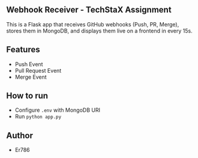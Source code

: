## Webhook Receiver   - TechStaX Assignment

This is a Flask app that receives GitHub webhooks (Push, PR, Merge),
stores them in MongoDB, and displays them live on a frontend in every 15s.

## Features
- Push Event
- Pull Request Event
- Merge Event 

## How to run
- Configure `.env` with MongoDB URI
- Run `python app.py`

## Author
- Er786
